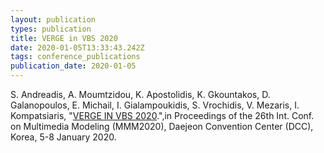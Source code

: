 ```yaml
---
layout: publication
types: publication
title: VERGE in VBS 2020
date: 2020-01-05T13:33:43.242Z
tags: conference_publications
publication_date: 2020-01-05
---
```

S. Andreadis, A. Moumtzidou, K. Apostolidis, K. Gkountakos, D. Galanopoulos, E. Michail, I. Gialampoukidis, S. Vrochidis, V. Mezaris, I. Kompatsiaris, "[VERGE IN VBS 2020](https://doi.org/10.1007/978-3-030-37734-2_69).",in Proceedings of the 26th Int. Conf. on Multimedia Modeling (MMM2020), Daejeon Convention Center (DCC), Korea, 5-8 January 2020.